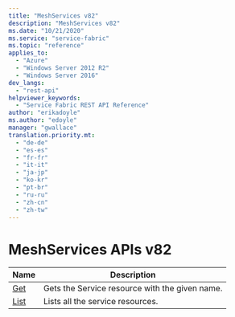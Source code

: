 ```yaml
---
title: "MeshServices v82"
description: "MeshServices v82"
ms.date: "10/21/2020"
ms.service: "service-fabric"
ms.topic: "reference"
applies_to: 
  - "Azure"
  - "Windows Server 2012 R2"
  - "Windows Server 2016"
dev_langs: 
  - "rest-api"
helpviewer_keywords: 
  - "Service Fabric REST API Reference"
author: "erikadoyle"
ms.author: "edoyle"
manager: "gwallace"
translation.priority.mt: 
  - "de-de"
  - "es-es"
  - "fr-fr"
  - "it-it"
  - "ja-jp"
  - "ko-kr"
  - "pt-br"
  - "ru-ru"
  - "zh-cn"
  - "zh-tw"
---
```

# MeshServices APIs v82

| Name | Description |
| --- | --- |
| [Get](sfmeshrp-api-service_get.md) | Gets the Service resource with the given name.<br/> |
| [List](sfmeshrp-api-service_listbyapplicationname.md) | Lists all the service resources.<br/> |

